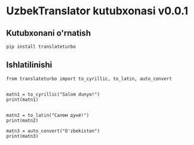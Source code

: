 # UzbekTranslator kutubxonasi v0.0.1

## Kutubxonani o'rnatish

```
pip install translateturbo
```

## Ishlatilinishi


```
from translateturbo import to_cyrillic, to_latin, auto_convert


matn1 = to_cyrillic("Salom dunyo!")
print(matn1)  


matn2 = to_latin("Салом дунё!")
print(matn2)  

matn3 = auto_convert("O'zbekiston")
print(matn3)  
```

